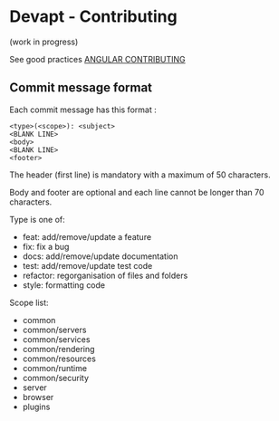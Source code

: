 # Devapt - Contributing

(work in progress)


See good practices [ANGULAR CONTRIBUTING](https://github.com/angular/angular.js/blob/master/CONTRIBUTING.md)



## Commit message format

Each commit message has this format :
```
<type>(<scope>): <subject>
<BLANK LINE>
<body>
<BLANK LINE>
<footer>
```

The header (first line) is mandatory with a maximum of 50 characters.

Body and footer are optional and each line cannot be longer than 70 characters.

Type is one of:
* feat: add/remove/update a feature
* fix: fix a bug
* docs: add/remove/update documentation
* test: add/remove/update test code
* refactor: regorganisation of files and folders
* style: formatting code

Scope list:
* common
* common/servers
* common/services
* common/rendering
* common/resources
* common/runtime
* common/security
* server
* browser
* plugins

